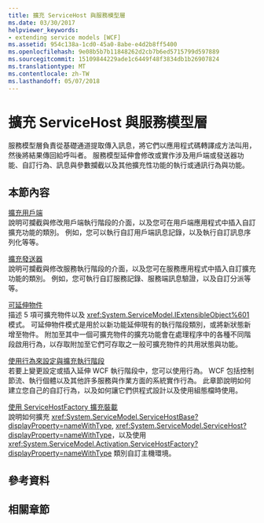 ```yaml
---
title: 擴充 ServiceHost 與服務模型層
ms.date: 03/30/2017
helpviewer_keywords:
- extending service models [WCF]
ms.assetid: 954c138a-1cd0-45a0-8abe-e4d2b8ff5400
ms.openlocfilehash: 9e08b5b7b11848262d2cb7b6ed5715799d597889
ms.sourcegitcommit: 15109844229ade1c6449f48f3834db1b26907824
ms.translationtype: MT
ms.contentlocale: zh-TW
ms.lasthandoff: 05/07/2018
---
```

# <a name="extending-servicehost-and-the-service-model-layer"></a>擴充 ServiceHost 與服務模型層
服務模型層負責從基礎通道提取傳入訊息，將它們以應用程式碼轉譯成方法叫用，然後將結果傳回給呼叫者。 服務模型延伸會修改或實作涉及用戶端或發送器功能、自訂行為、訊息與參數攔截以及其他擴充性功能的執行或通訊行為與功能。  
  
## <a name="in-this-section"></a>本節內容  
 [擴充用戶端](../../../../docs/framework/wcf/extending/extending-clients.md)  
 說明可攔截與修改用戶端執行階段的介面，以及您可在用戶端應用程式中插入自訂擴充功能的類別。 例如，您可以執行自訂用戶端訊息記錄，以及執行自訂訊息序列化等等。  
  
 [擴充發送器](../../../../docs/framework/wcf/extending/extending-dispatchers.md)  
 說明可攔截與修改服務執行階段的介面，以及您可在服務應用程式中插入自訂擴充功能的類別。 例如，您可執行自訂服務記錄、服務端訊息驗證，以及自訂分派等等。  
  
 [可延伸物件](../../../../docs/framework/wcf/extending/extensible-objects.md)  
 描述 5 項可擴充物件以及 <xref:System.ServiceModel.IExtensibleObject%601> 模式。 可延伸物件模式是用於以新功能延伸現有的執行階段類別，或將新狀態新增至物件。 附加至其中一個可擴充物件的擴充功能會在處理程序中的各種不同階段啟用行為，以存取附加至它們可存取之一般可擴充物件的共用狀態與功能。  
  
 [使用行為來設定與擴充執行階段](../../../../docs/framework/wcf/extending/configuring-and-extending-the-runtime-with-behaviors.md)  
 若要上變更設定或插入延伸 WCF 執行階段中，您可以使用行為。 WCF 包括控制節流、執行個體以及其他許多服務與作業方面的系統實作行為。 此章節說明如何建立您自己的自訂行為，以及如何讓它們供程式設計以及使用組態檔時使用。  
  
 [使用 ServiceHostFactory 擴充裝載](../../../../docs/framework/wcf/extending/extending-hosting-using-servicehostfactory.md)  
 說明如何擴充 <xref:System.ServiceModel.ServiceHostBase?displayProperty=nameWithType>, <xref:System.ServiceModel.ServiceHost?displayProperty=nameWithType>，以及使用 <xref:System.ServiceModel.Activation.ServiceHostFactory?displayProperty=nameWithType> 類別自訂主機環境。  
  
## <a name="reference"></a>參考資料  
  
## <a name="related-sections"></a>相關章節
